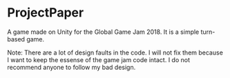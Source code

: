 # ProjectPaper
A game made on Unity for the Global Game Jam 2018. It is a simple turn-based game.

Note: There are a lot of design faults in the code. I will not fix them because I want to keep the essense of the game jam code intact. I do not recommend anyone to follow my bad design.
